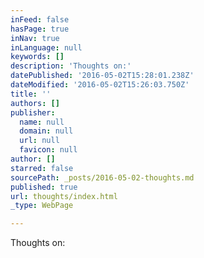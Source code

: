 ```yaml
---
inFeed: false
hasPage: true
inNav: true
inLanguage: null
keywords: []
description: 'Thoughts on:'
datePublished: '2016-05-02T15:28:01.238Z'
dateModified: '2016-05-02T15:26:03.750Z'
title: ''
authors: []
publisher:
  name: null
  domain: null
  url: null
  favicon: null
author: []
starred: false
sourcePath: _posts/2016-05-02-thoughts.md
published: true
url: thoughts/index.html
_type: WebPage

---
```

Thoughts on:
